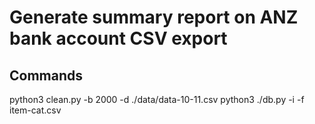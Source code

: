 # Generate summary report on ANZ bank account CSV export

## Commands
python3 clean.py -b 2000 -d ./data/data-10-11.csv
python3 ./db.py -i -f item-cat.csv
